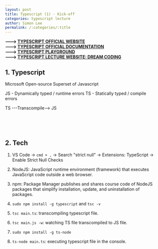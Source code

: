 ```yaml
---
layout: post
title: Typescript (1) - Kick-off
categories: typescript lecture
author: Simon Lee
permalink: /:categories/:title
---
```


<strong>---> [TYPESCRIPT OFFICIAL WEBSITE][typescript-offcial]</strong>  
<strong>---> [TYPESCRIPT OFFICIAL DOCUMENTATION][typescript-document]</strong>  
<strong>---> [TYPESCRIPT PLAYGROUND][ts-playground]</strong>  
<strong>---> [TYPESCRIPT LECTURE WEBSITE: DREAM CODING][instructor]</strong>

## 1. Typescript

Microsoft
Open-source
Superset of Javascript

JS - Dynamically typed / runtime errors
TS - Statically typed / compile errors

TS ---Transcompile--> JS

<br>
<br>
<br>

## 2. Tech

1. VS Code -> `cmd + ,` -> Search "strict null" -> Extensions: TypeScript -> Enable Strict Null Checks

2. NodeJS: JavaScript runtime environment (framework) that executes JavaScript code outside a web browser.

3. npm: Package Manager publishes and shares course code of NodeJS packages that simplify installation, update, and uninstallation of packages.

4. `sudo npm install -g typescript` and `tsc -v`

5. `tsc main.ts`: transcompiling typescript file.

6. `tsc main.js -w`: watching TS file transcompiled to JS file.

7. `sudo npm install -g ts-node`

8. `ts-node main.ts`: executing typescript file in the console.

<br>
<br>
<br>

[typescript-offcial]: https://www.typescriptlang.org/
[typescript-document]: https://www.typescriptlang.org/docs/
[instructor]: https://academy.dream-coding.com/
[ts-playground]: https://www.typescriptlang.org/play
